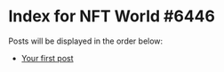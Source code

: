 # Index for NFT World #6446
Posts will be displayed in the order below:

- [Your first post](./001-first.md)

